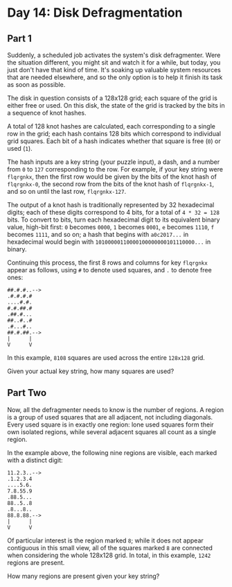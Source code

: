 # Day 14: Disk Defragmentation

## Part 1

Suddenly, a scheduled job activates the system's disk defragmenter. Were the
situation different, you might sit and watch it for a while, but today, you just
don't have that kind of time. It's soaking up valuable system resources that are
needed elsewhere, and so the only option is to help it finish its task as soon
as possible.

The disk in question consists of a 128x128 grid; each square of the grid is
either free or used. On this disk, the state of the grid is tracked by the bits
in a sequence of knot hashes.

A total of 128 knot hashes are calculated, each corresponding to a single row in
the grid; each hash contains 128 bits which correspond to individual grid
squares. Each bit of a hash indicates whether that square is free (`0`) or used
(`1`).

The hash inputs are a key string (your puzzle input), a dash, and a number from
`0` to `127` corresponding to the row. For example, if your key string were
`flqrgnkx`, then the first row would be given by the bits of the knot hash of
`flqrgnkx-0`, the second row from the bits of the knot hash of `flqrgnkx-1`, and
so on until the last row, `flqrgnkx-127`.

The output of a knot hash is traditionally represented by 32 hexadecimal digits;
each of these digits correspond to 4 bits, for a total of `4 * 32 = 128` bits.
To convert to bits, turn each hexadecimal digit to its equivalent binary value,
high-bit first: `0` becomes `0000`, `1` becomes `0001`, `e` becomes `1110`, `f`
becomes `1111`, and so on; a hash that begins with `a0c2017...` in hexadecimal
would begin with `10100000110000100000000101110000...` in binary.

Continuing this process, the first 8 rows and columns for key `flqrgnkx` appear
as follows, using `#` to denote used squares, and `.` to denote free ones:

```
##.#.#..-->
.#.#.#.#
....#.#.
#.#.##.#
.##.#...
##..#..#
.#...#..
##.#.##.-->
|      |
V      V
```

In this example, `8108` squares are used across the entire `128x128` grid.

Given your actual key string, how many squares are used?

## Part Two

Now, all the defragmenter needs to know is the number of regions. A region is a group of used squares that are all adjacent, not including diagonals. Every used square is in exactly one region: lone used squares form their own isolated regions, while several adjacent squares all count as a single region.

In the example above, the following nine regions are visible, each marked with a distinct digit:

```
11.2.3..-->
.1.2.3.4   
....5.6.   
7.8.55.9   
.88.5...   
88..5..8   
.8...8..   
88.8.88.-->
|      |   
V      V   
```

Of particular interest is the region marked `8`; while it does not appear contiguous in this small view, all of the squares marked `8` are connected when considering the whole 128x128 grid. In total, in this example, `1242` regions are present.

How many regions are present given your key string?
